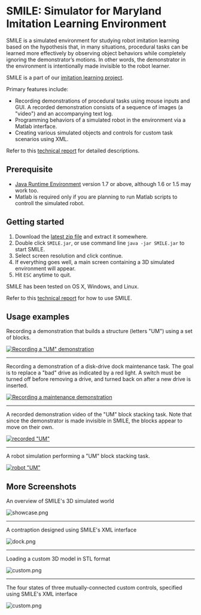 # SMILE: Simulator for Maryland Imitation Learning Environment #

SMILE is a simulated environment for studying robot imitation learning based on the hypothesis that, in many situations, procedural tasks can be learned more effectively by observing object behaviors while completely ignoring the demonstrator’s motions. In other words, the demonstrator in the environment is intentionally made invisible to the robot learner. 

SMILE is a part of our [imitation learning project](http://www.cs.umd.edu/~reggia/onrImitLearn/index.html).

Primary features include:
* Recording demonstrations of procedural tasks using mouse inputs and GUI. A recorded demonstration consists of a sequence of images (a "video") and an accompanying text log.
* Programming behaviors of a simulated robot in the environment via a Matlab interface.
* Creating various simulated objects and controls for custom task scenarios using XML.

Refer to this [technical report](https://hdl.handle.net/1903/18066) for detailed descriptions.

## Prerequisite ##
* [Java Runtime Environment](http://java.com/en/download/) version 1.7 or above, although 1.6 or 1.5 may work too.
* Matlab is required only if you are planning to run Matlab scripts to controll the simulated robot.

## Getting started ##

1. Download the [latest zip file](https://github.com/dwhuang/SMILE/releases) and extract it somewhere.
1. Double click `SMILE.jar`, or use command line `java -jar SMILE.jar` to start SMILE.
1. Select screen resolution and click continue.
1. If everything goes well, a main screen containing a 3D simulated environment will appear.
1. Hit `ESC` anytime to quit.

SMILE has been tested on OS X, Windows, and Linux.

Refer to this [technical report](https://hdl.handle.net/1903/18066) for how to use SMILE.

## Usage examples ##

Recording a demonstration that builds a structure (letters "UM") using a set of blocks.

[![Recording a "UM" demonstration](https://img.youtube.com/vi/0M-LACmy7Cc/0.jpg)](https://youtu.be/0M-LACmy7Cc)

---

Recording a demonstration of a disk-drive dock maintenance task. The goal is to replace a "bad" drive as indicated by a red light. A switch must be turned off before removing a drive, and turned back on after a new drive is inserted.

[![Recording a maintenance demonstration](https://img.youtube.com/vi/YNeTfFfvIoo/0.jpg)](https://youtu.be/YNeTfFfvIoo)

---

A recorded demonstration video of the "UM" block stacking task. Note that since the demonstrator is made invisible in SMILE, the blocks appear to move on their own.

[![recorded "UM"](https://img.youtube.com/vi/Ia-EabIX8Sk/0.jpg)](https://youtu.be/Ia-EabIX8Sk)

---

A robot simulation performing a "UM" block stacking task.

[![robot "UM"](https://img.youtube.com/vi/oRbdmR1QjPg/0.jpg)](https://youtu.be/oRbdmR1QjPg)


## More Screenshots ##

An overview of SMILE's 3D simulated world

![showcase.png](https://bitbucket.org/repo/jxdd7X/images/3758731750-exview.png)

---

A contraption designed using SMILE's XML interface

![dock.png](https://bitbucket.org/repo/jxdd7X/images/1459767673-dock.png)

---

Loading a custom 3D model in STL format

![custom.png](https://bitbucket.org/repo/jxdd7X/images/2939431961-objcusctr-eps-converted-to.png)

---

The four states of three mutually-connected custom controls, specified using SMILE's XML interface

![custom.png](https://bitbucket.org/repo/jxdd7X/images/2217614476-objcustom.png)
